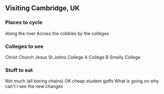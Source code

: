## Visiting Cambridge, UK

### Places to cycle
Along the river
Across the cobbles by the colleges

### Colleges to see
Christ Church
Jesus
St Johns
College A
College B
Smelly College

### Stuff to eat
Not much (all boring chains)
OK cheap student gaffs
What is going on why can't I see the new changes